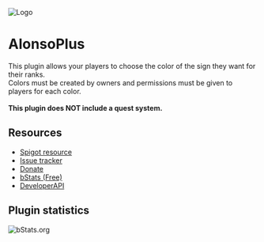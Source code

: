 ![Logo](https://i.imgur.com/cuEawqL.png)

# AlonsoPlus
This plugin allows your players to choose the color of the sign they want for their ranks.\
Colors must be created by owners and permissions must be given to players for each color.\
\
**This plugin does NOT include a quest system.**
## Resources
- [Spigot resource](https://www.spigotmc.org/resources/X/)
- [Issue tracker](https://github.com/AlonsoAliaga/AlonsoPlus/issues)
- [Donate](https://paypal.me/AlonsoAliaga)
- [bStats (Free)](https://bstats.org/plugin/bukkit/AlonsoPlus/9606/)
- [DeveloperAPI](https://github.com/AlonsoAliaga/AlonsoPlus/wiki/AlonsoPlusAPI)

## Plugin statistics
![bStats.org](https://bstats.org/signatures/bukkit/AlonsoPlus.svg)

